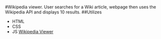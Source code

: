 #Wikipedia viewer. User searches for a Wiki article, webpage then uses the Wikipedia API and displays 10 results.
##Utilizes
* HTML
* CSS
* JS
[Wikipedia Viewer](https://jbryyan.github.io/FCC/LocalWeather)

